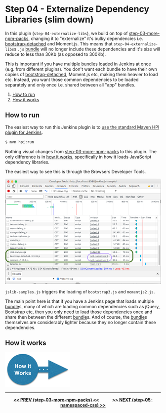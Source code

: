 # Step 04 - Externalize Dependency Libraries (slim down)
In this plugin (`step-04-externalize-libs`), we build on top of <a href="../../../tree/master/step-03-more-npm-packs">step-03-more-npm-packs</a>,
changing it to "externalize" it's bulky dependencies i.e. [bootstrap-detached] and Moment.js. This means that `step-04-externalize-libs`s `.js`
[bundle] will no longer include these dependencies and it's size will reduce to less than 30Kb (as opposed to 300Kb).

This is important if you have multiple bundles loaded in Jenkins at once (e.g. from different plugins). You don't want each
bundle to have their own copies of [bootstrap-detached], Moment.js etc, making them heavier to load etc. Instead, you want
those common dependencies to be loaded separately and only once i.e. shared between all "app" bundles.

<p>
<ol>
    <li><a href="#how-to-run">How to run</a><br/>
    <li><a href="HOW-IT-WORKS.md">How it works</a><br/>
</ol>    
</p>

## How to run
The easiest way to run this Jenkins plugin is to [use the standard Maven HPI plugin for Jenkins](https://wiki.jenkins-ci.org/display/JENKINS/Plugin+tutorial#Plugintutorial-DebuggingaPlugin).

```sh
$ mvn hpi:run
```

Nothing visual changes from <a href="../../../tree/master/step-03-more-npm-packs">step-03-more-npm-packs</a> to this plugin.
The only difference is in <a href="HOW-IT-WORKS.md">how it works</a>, specifically in how it loads JavaScript dependency
libraries.

The easiest way to see this is through the Browsers Developer Tools.
 
![browser loading](img/browser-loading.png)

`jslib-samples.js` triggers the loading of `bootstrap3.js` and `momentjs2.js`.
  
The main point here is that if you have a Jenkins page that loads multiple [bundle]s, many of which are loading common
dependencies such as jQuery, Bootstrap etc, then you only need to load those dependencies once and share then between the
different [bundle]s. And of course, the [bundle]s themselves are considerably lighter because they no longer contain
these dependencies.

## How it works

<a href="HOW-IT-WORKS.md"><img src="../img/how-it-works.png" /></a>

<hr/>
<p align="center">
<b><a href="../../../tree/master/step-03-more-npm-packs">&lt;&lt; PREV (step-03-more-npm-packs) &lt;&lt;</a>  &nbsp;&nbsp;&nbsp;&nbsp;&nbsp;&nbsp;&nbsp;&nbsp;&nbsp;&nbsp;&nbsp;  <a href="../../../tree/master/step-05-namespaced-css">&gt;&gt; NEXT (step-05-namespaced-css) &gt;&gt;</a></b>
</p>

[Node.js]: https://nodejs.org
[Gulp]: https://github.com/gulpjs/gulp
[jenkins-js-builder]: https://github.com/jenkinsci/js-builder
[jenkins-js-modules]: https://github.com/jenkinsci/js-modules
[jenkins-js-libs]: https://github.com/jenkinsci/js-libs
[CommonJS]: http://www.commonjs.org/
[jquery-detached]: https://github.com/tfennelly/jquery-detached
[bootstrap-detached]: https://github.com/tfennelly/bootstrap-detached
[Browserify]: http://browserify.org/
[bundle]: https://github.com/jenkinsci/js-modules/blob/master/FAQs.md#what-is-the-difference-between-a-module-and-a-bundle

